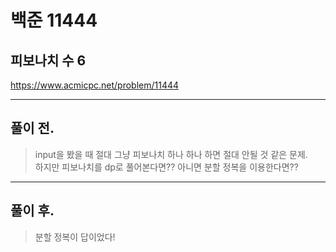 # 백준 11444

## 피보나치 수 6
https://www.acmicpc.net/problem/11444
___
## 풀이 전.
> input을 봤을 때 절대 그냥 피보나치 하나 하나 하면 절대 안될 것 같은 문제. </br>
> 하지만 피보나치를 dp로 풀어본다면?? 아니면 분할 정복을 이용한다면??
___
## 풀이 후.
> 분할 정복이 답이었다!